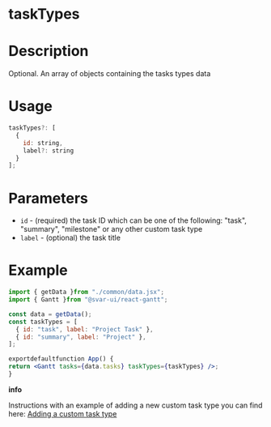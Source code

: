 # taskTypes

# **Description**

Optional. An array of objects containing the tasks types data

# **Usage**

```jsx
taskTypes?: [
  {
    id: string,
    label?: string
  }
];

```

# **Parameters**

- `id` - (required) the task ID which can be one of the following: "task", "summary", "milestone" or any other custom task type
- `label` - (optional) the task title

# **Example**

```jsx
import { getData }from "./common/data.jsx";
import { Gantt }from "@svar-ui/react-gantt";

const data = getData();
const taskTypes = [
  { id: "task", label: "Project Task" },
  { id: "summary", label: "Project" },
];

exportdefaultfunction App() {
return <Gantt tasks={data.tasks} taskTypes={taskTypes} />;
}

```

**info**

Instructions with an example of adding a new custom task type you can find here: [Adding a custom task type](https://docs.svar.dev/react/gantt/guides/configuration/add_custom_task)